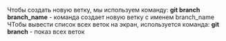 Чтобы создать новую ветку, мы используем команду:
**git branch branch_name** - команда создает новую ветку с именем branch_name
ЧТобы вывести список всех веток на экран, используется команда:
**git branch** - показ всех веток
